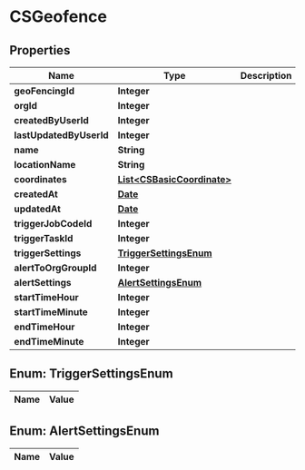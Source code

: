 
# CSGeofence

## Properties
Name | Type | Description | Notes
------------ | ------------- | ------------- | -------------
**geoFencingId** | **Integer** |  |  [optional]
**orgId** | **Integer** |  |  [optional]
**createdByUserId** | **Integer** |  |  [optional]
**lastUpdatedByUserId** | **Integer** |  |  [optional]
**name** | **String** |  |  [optional]
**locationName** | **String** |  |  [optional]
**coordinates** | [**List&lt;CSBasicCoordinate&gt;**](CSBasicCoordinate.md) |  |  [optional]
**createdAt** | [**Date**](Date.md) |  |  [optional]
**updatedAt** | [**Date**](Date.md) |  |  [optional]
**triggerJobCodeId** | **Integer** |  |  [optional]
**triggerTaskId** | **Integer** |  |  [optional]
**triggerSettings** | [**TriggerSettingsEnum**](#TriggerSettingsEnum) |  |  [optional]
**alertToOrgGroupId** | **Integer** |  |  [optional]
**alertSettings** | [**AlertSettingsEnum**](#AlertSettingsEnum) |  |  [optional]
**startTimeHour** | **Integer** |  |  [optional]
**startTimeMinute** | **Integer** |  |  [optional]
**endTimeHour** | **Integer** |  |  [optional]
**endTimeMinute** | **Integer** |  |  [optional]


<a name="TriggerSettingsEnum"></a>
## Enum: TriggerSettingsEnum
Name | Value
---- | -----


<a name="AlertSettingsEnum"></a>
## Enum: AlertSettingsEnum
Name | Value
---- | -----



